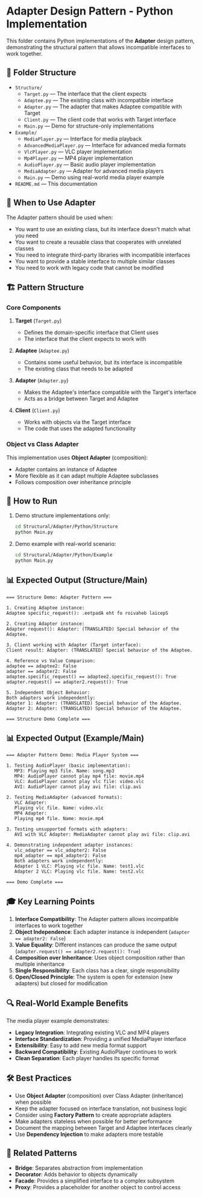# Adapter Design Pattern - Python Implementation

This folder contains Python implementations of the **Adapter** design pattern, demonstrating the structural pattern that allows incompatible interfaces to work together.

## 📁 Folder Structure

- `Structure/`
  - `Target.py` — The interface that the client expects
  - `Adaptee.py` — The existing class with incompatible interface
  - `Adapter.py` — The adapter that makes Adaptee compatible with Target
  - `Client.py` — The client code that works with Target interface
  - `Main.py` — Demo for structure-only implementations
- `Example/`
  - `MediaPlayer.py` — Interface for media playback
  - `AdvancedMediaPlayer.py` — Interface for advanced media formats
  - `VlcPlayer.py` — VLC player implementation
  - `Mp4Player.py` — MP4 player implementation
  - `AudioPlayer.py` — Basic audio player implementation
  - `MediaAdapter.py` — Adapter for advanced media players
  - `Main.py` — Demo using real-world media player example
- `README.md` — This documentation

## 🎯 When to Use Adapter

The Adapter pattern should be used when:
- You want to use an existing class, but its interface doesn't match what you need
- You want to create a reusable class that cooperates with unrelated classes
- You need to integrate third-party libraries with incompatible interfaces
- You want to provide a stable interface to multiple similar classes
- You need to work with legacy code that cannot be modified

## 🏗️ Pattern Structure

### Core Components

1. **Target** (`Target.py`)
   - Defines the domain-specific interface that Client uses
   - The interface that the client expects to work with

2. **Adaptee** (`Adaptee.py`)
   - Contains some useful behavior, but its interface is incompatible
   - The existing class that needs to be adapted

3. **Adapter** (`Adapter.py`)
   - Makes the Adaptee's interface compatible with the Target's interface
   - Acts as a bridge between Target and Adaptee

4. **Client** (`Client.py`)
   - Works with objects via the Target interface
   - The code that uses the adapted functionality

### Object vs Class Adapter

This implementation uses **Object Adapter** (composition):
- Adapter contains an instance of Adaptee
- More flexible as it can adapt multiple Adaptee subclasses
- Follows composition over inheritance principle

## 🚀 How to Run

1. Demo structure implementations only:
   ```bash
   cd Structural/Adapter/Python/Structure
   python Main.py
   ```

2. Demo example with real-world scenario:
   ```bash
   cd Structural/Adapter/Python/Example
   python Main.py
   ```

## 📊 Expected Output (Structure/Main)

```
=== Structure Demo: Adapter Pattern ===

1. Creating Adaptee instance:
Adaptee specific_request(): .eetpadA eht fo roivaheb laicepS

2. Creating Adapter instance:
Adapter request(): Adapter: (TRANSLATED) Special behavior of the Adaptee.

3. Client working with Adapter (Target interface):
Client result: Adapter: (TRANSLATED) Special behavior of the Adaptee.

4. Reference vs Value Comparison:
adaptee == adaptee2: False
adapter == adapter2: False
adaptee.specific_request() == adaptee2.specific_request(): True
adapter.request() == adapter2.request(): True

5. Independent Object Behavior:
Both adapters work independently:
Adapter 1: Adapter: (TRANSLATED) Special behavior of the Adaptee.
Adapter 2: Adapter: (TRANSLATED) Special behavior of the Adaptee.

=== Structure Demo Complete ===
```

## 📊 Expected Output (Example/Main)

```
=== Adapter Pattern Demo: Media Player System ===

1. Testing AudioPlayer (basic implementation):
   MP3: Playing mp3 file. Name: song.mp3
   MP4: AudioPlayer cannot play mp4 file: movie.mp4
   VLC: AudioPlayer cannot play vlc file: video.vlc
   AVI: AudioPlayer cannot play avi file: clip.avi

2. Testing MediaAdapter (advanced formats):
   VLC Adapter:
   Playing vlc file. Name: video.vlc
   MP4 Adapter:
   Playing mp4 file. Name: movie.mp4

3. Testing unsupported formats with adapters:
   AVI with VLC Adapter: MediaAdapter cannot play avi file: clip.avi

4. Demonstrating independent adapter instances:
   vlc_adapter == vlc_adapter2: False
   mp4_adapter == mp4_adapter2: False
   Both adapters work independently:
   Adapter 1 VLC: Playing vlc file. Name: test1.vlc
   Adapter 2 VLC: Playing vlc file. Name: test2.vlc

=== Demo Complete ===
```

## 🎓 Key Learning Points

1. **Interface Compatibility**: The Adapter pattern allows incompatible interfaces to work together
2. **Object Independence**: Each adapter instance is independent (`adapter == adapter2: False`)
3. **Value Equality**: Different instances can produce the same output (`adapter.request() == adapter2.request(): True`)
4. **Composition over Inheritance**: Uses object composition rather than multiple inheritance
5. **Single Responsibility**: Each class has a clear, single responsibility
6. **Open/Closed Principle**: The system is open for extension (new adapters) but closed for modification

## 🔍 Real-World Example Benefits

The media player example demonstrates:
- **Legacy Integration**: Integrating existing VLC and MP4 players
- **Interface Standardization**: Providing a unified MediaPlayer interface
- **Extensibility**: Easy to add new media format support
- **Backward Compatibility**: Existing AudioPlayer continues to work
- **Clean Separation**: Each player handles its specific format

## 🛠️ Best Practices

- Use **Object Adapter** (composition) over Class Adapter (inheritance) when possible
- Keep the adapter focused on interface translation, not business logic
- Consider using **Factory Pattern** to create appropriate adapters
- Make adapters stateless when possible for better performance
- Document the mapping between Target and Adaptee interfaces clearly
- Use **Dependency Injection** to make adapters more testable

## 🔄 Related Patterns

- **Bridge**: Separates abstraction from implementation
- **Decorator**: Adds behavior to objects dynamically
- **Facade**: Provides a simplified interface to a complex subsystem
- **Proxy**: Provides a placeholder for another object to control access
